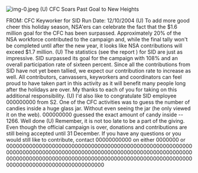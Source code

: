 ![img-0.jpeg](img-0.jpeg)
(U) CFC Soars Past Goal to New Heights

FROM:
CFC Keyworker for SID
Run Date: 12/10/2004
(U) To add more good cheer this holiday season, NSA'ers can celebrate the fact that the $\$ 1.6$ million goal for the CFC has been surpassed. Approximately 20\% of the NSA workforce contributed to the campaign and, while the final tally won't be completed until after the new year, it looks like NSA contributions will exceed $\$ 1.7$ million.
(U) The statistics (see the report ) for SID are just as impressive. SID surpassed its goal for the campaign with $108 \%$ and an overall participation rate of sixteen percent. Since all the contributions from SID have not yet been tallied, we expect our contribution rate to increase as well. All contributors, canvassers, keyworkers and coordinators can feel proud to have taken part in this activity as it will benefit many people long after the holidays are over. My thanks to each of you for taking on this additional responsibility.
(U) I'd also like to congratulate SID employee 000000000 from S2. One of the CFC activities was to guess the number of candies inside a huge glass jar. Without even seeing the jar (he only viewed it on the web). 000000000 guessed the exact amount of candy inside -- 1266. Well done
(U) Remember, it is not too late to be a part of the giving. Even though the official campaign is over, donations and contributions are still being accepted until 31 December. If you have any questions or you would still like to contribute, contact 00000000000 on either 0000000 or 000000000000000000000000000000000000000000000000000000000000000000000000000000000000000000000000000000000000000000000000000000000000000000000000000000000000000000000000000000000000000000000000000000000
